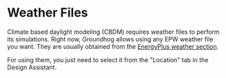# Weather Files

Climate based daylight modeling \(CBDM\) requires weather files to perform its simulations. Right now, Groundhog allows using any EPW weather file you want. They are usually obtained from the [EnergyPlus weather section](http://www.energyplus.net/weather).

For using them, you just need to select it from the "Location" tab in the Design Assistant.

